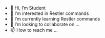 - 👋 Hi, I’m Student
- 👀 I’m interested in Restler commands
- 🌱 I’m currently learning Restler commands
- 💞️ I’m looking to collaborate on ...
- 📫 How to reach me ...

<!---
Bot12349/Bot12349 is a ✨ special ✨ repository because its `README.md` (this file) appears on your GitHub profile.
You can click the Preview link to take a look at your changes.
--->

